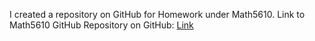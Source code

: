 I created a repository on GitHub for Homework under Math5610.
Link to Math5610 GitHub Repository on GitHub: [Link](math5610/README.md)
